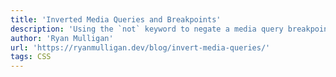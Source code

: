 ```yaml
---
title: 'Inverted Media Queries and Breakpoints'
description: 'Using the `not` keyword to negate a media query breakpoint and apply CSS rules.'
author: 'Ryan Mulligan'
url: 'https://ryanmulligan.dev/blog/invert-media-queries/'
tags: CSS
---
```

